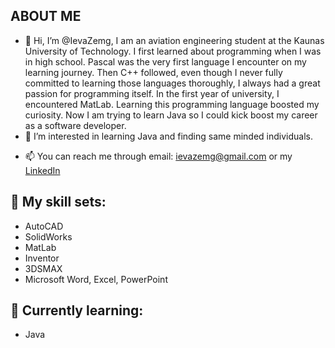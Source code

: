 ## ABOUT ME

- 👋 Hi, I’m @IevaZemg, I am an aviation engineering student at the Kaunas University of Technology. I first learned about programming when I was in high school. Pascal was the very first language I encounter on my learning journey. Then C++ followed, even though I never fully committed to learning those languages thoroughly, I always had a great passion for programming itself. In the first year of university, I encountered MatLab. Learning this programming language boosted my curiosity. Now I am trying to learn Java so I could kick boost my career as a software developer.   
- 👀 I’m interested in learning Java and finding same minded individuals.
<!--- - 🌱 I’m currently learning ...--->
<!--- - 💞️ I’m looking to collaborate on ...--->
- 📫 You can reach me through email: ievazemg@gmail.com or my [LinkedIn](https://www.linkedin.com/in/ieva-zemgulyte/)

## 🚀 My skill sets:
 - AutoCAD
 - SolidWorks
 - MatLab
 - Inventor
 - 3DSMAX
 - Microsoft Word, Excel, PowerPoint

## 📖 Currently learning:
- Java
    
